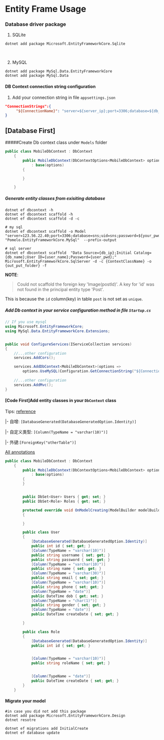 # Entity Frame Usage

### Database driver package

1. SQLite

```shell
dotnet add package Microsoft.EntityFrameworkCore.Sqlite
```

​	

2. MySQL

```shell
dotnet add package MySql.Data.EntityFrameworkCore
dotnet add package MySql.Data
```

#### DB Context connection string configuration

1. Add your connection string in file `appsettings.json`

```json
"ConnectionStrings":{
     "${ConnectionName}": "server=${server_ip};port=3306;database=${db_name};uid=${user};password=${password}"
}
```


## [Database First]

#####Create Db context class under `Models` folder

```c#
public class MobileDbContext : DbContext
    {
        public MobileDbContext(DbContextOptions<MobileDbContext> options)
            : base(options)
        {

        }

    }
```

##### Generate entity classes from exisiting database

```shell
dotnet ef dbcontext -h
dotnet ef dbcontext scaffold -h
dotnet ef dbcontext scaffold -d -c 

# my sql
dotnet ef dbcontext scaffold -o Model "server=123.56.22.40;port=3306;database=sns;uid=sns;password=${your_pwd}" "Pomelo.EntityFrameworkCore.MySql"  --prefix-output

# sql server
dotnet ef dbcontext scaffold  "Data Source={db_ip};Initial Catalog={db_name};User ID={user_name};Password={user_pwd};" Microsoft.EntityFrameworkCore.SqlServer -d -c {ContextClassName} -o  {out_put_folder} -f

```

**NOTE**: 

> Could not scaffold the foreign key 'Image(postId)'. A key for 'id' was not found in the principal entity type 'Post'.

This is because the `id` column(key) in table `post` is not set as `unique`.

##### Add Db context in your service configuration method in file `Startup.cs`

```c#
// If you use mysql
using Microsoft.EntityFrameworkCore;
using MySql.Data.EntityFrameworkCore.Extensions;


public void ConfigureServices(IServiceCollection services)
{
    //...other configuration
    services.AddCors();

    services.AddDbContext<MobileDbContext>(options =>
        options.UseMySQL(Configuration.GetConnectionString("${ConnectionName}")));
	
    //...other configuration
    services.AddMvc();
}
```





#### [Code First]Add entity classes in your `DbContext` class

Tips: [reference](https://docs.microsoft.com/en-us/ef/ef6/modeling/code-first/data-annotations)

|- 自增: `[DatabaseGenerated(DatabaseGeneratedOption.Identity)]`

|- 自定义类型: `[Column(TypeName = "varchar(10)")]`

|- 外键:`[ForeignKey("otherTable")]`

[All annotations](https://docs.microsoft.com/en-us/dotnet/api/system.componentmodel.dataannotations.stringlengthattribute?redirectedfrom=MSDN&view=netframework-4.7.2)

```c#
public class MobileDbContext : DbContext
    {
        public MobileDbContext(DbContextOptions<MobileDbContext> options)
            : base(options)
        {
        }


        public DbSet<User> Users { get; set; }
        public DbSet<Role> Roles { get; set; }

        protected override void OnModelCreating(ModelBuilder modelBuilder)
        {

        }

        public class User
        {
            [DatabaseGenerated(DatabaseGeneratedOption.Identity)]
            public int id { set; get; }
            [Column(TypeName = "varchar(10)")]
            public string username { set; get; }
            public string password { set; get; }
            [Column(TypeName = "varchar(10)")]
            public string name { set; get; }
            [Column(TypeName = "varchar(30)")]
            public string email { set; get; }
            [Column(TypeName = "varchar(10)")]
            public string phone { set; get; }
            [Column(TypeName = "date")]
            public DateTime dob { get; set; }
            [Column(TypeName = "char(1)")]
            public string gender { set; get; }
            [Column(TypeName = "date")]
            public DateTime createDate { set; get; }

        }

        public class Role
        {
            [DatabaseGenerated(DatabaseGeneratedOption.Identity)]
            public int id { set; get; }


            [Column(TypeName = "varchar(10)")]
            public string roleName { set; get; }


            [Column(TypeName = "date")]
            public DateTime createDate { set; get; }
        }
    }
```

#### Migrate your model

```shell
#in case you did not add this package
dotnet add package Microsoft.EntityFrameworkCore.Design
dotnet resotre

dotnet ef migrations add InitialCreate
dotnet ef database update
```

